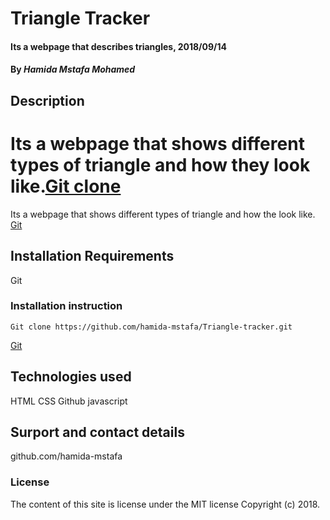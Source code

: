 # Triangle Tracker
#### Its a webpage that describes triangles, 2018/09/14
#### By *Hamida Mstafa Mohamed*
## Description
Its a webpage that shows different types of triangle and how they look like.[Git clone](https://github.com/hamida-mstafa/Triangle-tracker.git)
=======
Its a webpage that shows different types of triangle and how the look like.
[Git](https://github.com/hamida-mstafa/Triangle-tracker.git)
## Installation Requirements
Git
### Installation instruction
```
Git clone https://github.com/hamida-mstafa/Triangle-tracker.git

```
[Git](https://github.com/hamida-mstafa/Triangle-tracker.git)
## Technologies used
HTML
CSS
Github
javascript
## Surport and contact details
github.com/hamida-mstafa
### License
The content of this site is license under the MIT license
Copyright (c) 2018.
